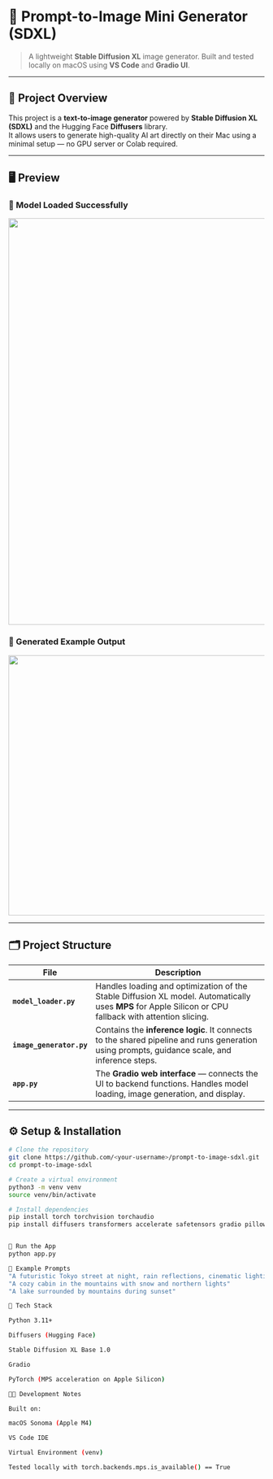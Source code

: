 # 🎨 Prompt-to-Image Mini Generator (SDXL)

> A lightweight **Stable Diffusion XL** image generator. 
> Built and tested locally on macOS using **VS Code** and **Gradio UI**.

---

## 🧩 Project Overview

This project is a **text-to-image generator** powered by **Stable Diffusion XL (SDXL)** and the Hugging Face **Diffusers** library.  
It allows users to generate high-quality AI art directly on their Mac using a minimal setup — no GPU server or Colab required.

---

## 🖥️ Preview

### 🔹 Model Loaded Successfully
<img src="images/model_loaded.png" width="800">

### 🔹 Generated Example Output
<img src="images/generated_sample.png" width="512">

---

## 🗂️ Project Structure

| File | Description |
|------|--------------|
| **`model_loader.py`** | Handles loading and optimization of the Stable Diffusion XL model. Automatically uses **MPS** for Apple Silicon or CPU fallback with attention slicing. |
| **`image_generator.py`** | Contains the **inference logic**. It connects to the shared pipeline and runs generation using prompts, guidance scale, and inference steps. |
| **`app.py`** | The **Gradio web interface** — connects the UI to backend functions. Handles model loading, image generation, and display. |

---

## ⚙️ Setup & Installation

```bash
# Clone the repository
git clone https://github.com/<your-username>/prompt-to-image-sdxl.git
cd prompt-to-image-sdxl

# Create a virtual environment
python3 -m venv venv
source venv/bin/activate

# Install dependencies
pip install torch torchvision torchaudio
pip install diffusers transformers accelerate safetensors gradio pillow numpy


🚀 Run the App
python app.py

🧾 Example Prompts
"A futuristic Tokyo street at night, rain reflections, cinematic lighting"
"A cozy cabin in the mountains with snow and northern lights"
"A lake surrounded by mountains during sunset"

🧰 Tech Stack

Python 3.11+

Diffusers (Hugging Face)

Stable Diffusion XL Base 1.0

Gradio

PyTorch (MPS acceleration on Apple Silicon)

🧑‍💻 Development Notes

Built on:

macOS Sonoma (Apple M4)

VS Code IDE

Virtual Environment (venv)

Tested locally with torch.backends.mps.is_available() == True






